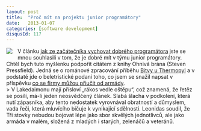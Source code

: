 ```yaml
---
layout: post
title:  "Proč mít na projektu junior programátory"
date:   2013-01-07
categories: [software development]
disqusId: 117
---
```

<div style="float: left; margin: 0 1em 1em 0; text-align: center;"><a href="http://cs.wikipedia.org/wiki/Soubor:Battle_of_Thermopylae_and_movements_to_Salamis,_480_BC.gif"><img src="http://upload.wikimedia.org/wikipedia/commons/thumb/b/bf/Battle_of_Thermopylae_and_movements_to_Salamis%2C_480_BC.gif/200px-Battle_of_Thermopylae_and_movements_to_Salamis%2C_480_BC.gif" /></a></div>V článku <a href="/item/107">jak ze začátečníka vychovat dobrého programátora</a> jste se mnou souhlasili v tom, že je dobré mít v týmu junior programátory. Chtěl bych tuto myšlenku podpořit citátem z knihy Ohnivá brána (Steven Pressfield). Jedná se o románové zpracování příběhu <a href="http://cs.wikipedia.org/wiki/Bitva_u_Thermopyl">Bitvy u Thermopyl</a> a v podstatě jde o beletristické podaní toho, co jsem se snažil napsat v příspěvku <a href="/item/115">co se firmy můžou přiučit od armády</a>.
<!--more-->

<div style="clear:both"></div>
> V Lakedaimonu mají přísloví „rákos vedle oštěpu“, což znamená, že řetěz se posílí, má-li jeden neosvědčený článek. Slabá šlacha v podkolení, 
která nutí zápasníka, aby tento nedostatek vyrovnával obratností a důmyslem, vada řeči, která mluvícího bičuje k vynikající sdělnosti. Leonidas soudil, že Tři stovky nebudou bojovat lépe jako sbor skvělých jednotlivců, ale jako armáda v malém, složená z mladých i starých, zelenáčů a veteránů.